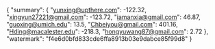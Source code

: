 {
    "summary": {
        "yunxing@upthere.com": -122.32, 
        "xingyun27221@gmail.com": -123.72, 
        "iamanxia@gmail.com": 46.87, 
        "guoxing@umich.edu": 13.5, 
        "Chbeiyou@gmail.com": 401.16, 
        "Hding@macalester.edu": -218.3, 
        "hongyuwang87@gmail.com": 2.72
    }, 
    "watermark": "f4e6d0bfd833cde6ffa8913b03e9dabce85f99d8"
}